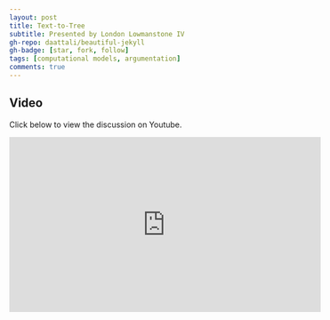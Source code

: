 ```yaml
---
layout: post
title: Text-to-Tree
subtitle: Presented by London Lowmanstone IV
gh-repo: daattali/beautiful-jekyll
gh-badge: [star, fork, follow]
tags: [computational models, argumentation]
comments: true
---
```


## Video

Click below to view the discussion on Youtube.

<iframe width="560" height="315" src="https://www.youtube.com/embed/EN32hWpSduE" title="YouTube video player" frameborder="0" allow="accelerometer; autoplay; clipboard-write; encrypted-media; gyroscope; picture-in-picture; web-share" allowfullscreen></iframe>
